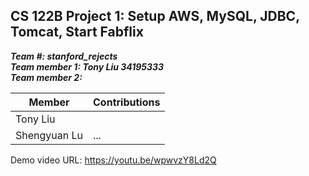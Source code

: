 ## CS 122B Project 1: Setup AWS, MySQL, JDBC, Tomcat, Start Fabflix

***Team #: stanford_rejects***  
***Team member 1: Tony Liu 34195333***  
***Team member 2:***  

| Member | Contributions |  
| ----------- | ----------- |  
| Tony Liu |  |  
| Shengyuan Lu | ... |

Demo video URL: https://youtu.be/wpwvzY8Ld2Q